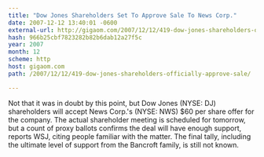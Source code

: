 ```yaml
---
title: "Dow Jones Shareholders Set To Approve Sale To News Corp."
date: 2007-12-12 13:40:01 -0600
external-url: http://gigaom.com/2007/12/12/419-dow-jones-shareholders-officially-approve-sale/
hash: 966b25cbf7823282b82b6dab12a27f5c
year: 2007
month: 12
scheme: http
host: gigaom.com
path: /2007/12/12/419-dow-jones-shareholders-officially-approve-sale/

---
```


Not that it was in doubt by this point, but Dow Jones (NYSE: DJ) shareholders will accept News Corp.'s (NYSE: NWS) $60 per share offer for the company. The actual shareholder meeting is scheduled for tomorrow, but a count of proxy ballots confirms the deal will have enough support, reports WSJ, citing people familiar with the matter. The final tally, including the ultimate level of support from the Bancroft family, is still not known.
